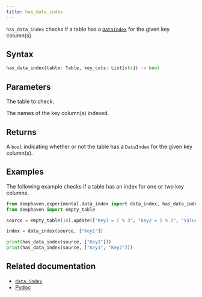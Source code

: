 ```yaml
---
title: has_data_index
---
```


`has_data_index` checks if a table has a [`DataIndex`](/core/pydoc/code/deephaven.experimental.data_index.html#deephaven.experimental.data_index.DataIndex) for the given key column(s).

## Syntax

```python syntax
has_data_index(table: Table, key_cols: List[str]) -> bool
```

## Parameters

<ParamTable>
<Param name="table" type="Table">

The table to check.

</Param>
<Param name="key_cols" type="List[str]">

The names of the key column(s) indexed.

</Param>
</ParamTable>

## Returns

A `bool` indicating whether or not the table has a `DataIndex` for the given key column(s).

## Examples

The following example checks if a table has an index for one or two key columns.

```python order=:log,source
from deephaven.experimental.data_index import data_index, has_data_index
from deephaven import empty_table

source = empty_table(10).update(["Key1 = i % 3", "Key2 = i % 2", "Value = i"])

index = data_index(source, ["Key1"])

print(has_data_index(source, ["Key1"]))
print(has_data_index(source, ["Key1", "Key2"]))
```

## Related documentation

- [`data_index`](./data-index.md)
- [Pydoc](/core/pydoc/code/deephaven.experimental.data_index.html#deephaven.experimental.data_index.has_data_index)
